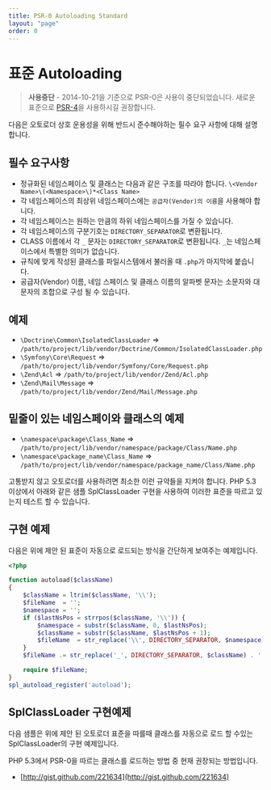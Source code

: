 ```yaml
---
title: PSR-0 Autoloading Standard
layout: "page"
order: 0
---
```



표준 Autoloading
====================

> **사용중단** - 2014-10-21을 기준으로 PSR-0은 사용이 중단되었습니다. 새로운 표준으로 [PSR-4]을 사용하시길 권장합니다.

[PSR-4]: http://www.php-fig.org/psr/psr-4/


다음은 오토로더 상호 운용성을 위해 반드시 준수해야하는 필수 요구 사항에 대해 설명합니다.

필수 요구사항
---------

* 정규화된 네임스페이스 및 클래스는 다음과 같은 구조를 따라야 합니다.
 `\<Vendor Name>\(<Namespace>\)*<Class Name>`
* 각 네임스페이스의 최상위 네임스페이스에는 `공급자(Vendor)의 이름`을 사용해야 합니다.
* 각 네임스페이스는 원하는 만큼의 하위 네임스페이스를 가질 수 있습니다.
* 각 네임스페이스의 구분기호는 `DIRECTORY_SEPARATOR`로 변환됩니다.
* CLASS 이름에서 각 `_` 문자는 `DIRECTORY_SEPARATOR`로 변환됩니다. `_`는 네임스페이스에서 특별한 의미가 없습니다.
* 규칙에 맞게 작성된 클래스를 파일시스템에서 불러올 때 `.php`가 마지막에 붙습니다.
* 공급자(Vendor) 이름, 네임 스페이스 및 클래스 이름의 알파벳 문자는 소문자와 대문자의 조합으로 구성 될 수 있습니다.

예제
--------

* `\Doctrine\Common\IsolatedClassLoader` => `/path/to/project/lib/vendor/Doctrine/Common/IsolatedClassLoader.php`
* `\Symfony\Core\Request` => `/path/to/project/lib/vendor/Symfony/Core/Request.php`
* `\Zend\Acl` => `/path/to/project/lib/vendor/Zend/Acl.php`
* `\Zend\Mail\Message` => `/path/to/project/lib/vendor/Zend/Mail/Message.php`

밑줄이 있는 네임스페이와 클래스의 예제
-----------------------------------------

* `\namespace\package\Class_Name` => `/path/to/project/lib/vendor/namespace/package/Class/Name.php`
* `\namespace\package_name\Class_Name` => `/path/to/project/lib/vendor/namespace/package_name/Class/Name.php`

고통받지 않고 오토로더를 사용하려면 최소한 이런 규약들을 지켜야 합니다. 
PHP 5.3 이상에서 아래와 같은 샘플 SplClassLoader 구현을 사용하여 이러한 표준을 따르고 있는지 테스트 할 수 있습니다.


구현 예제
----------------------

다음은 위에 제안 된 표준이 자동으로 로드되는 방식을 간단하게 보여주는 예제입니다.

~~~php
<?php

function autoload($className)
{
    $className = ltrim($className, '\\');
    $fileName  = '';
    $namespace = '';
    if ($lastNsPos = strrpos($className, '\\')) {
        $namespace = substr($className, 0, $lastNsPos);
        $className = substr($className, $lastNsPos + 1);
        $fileName  = str_replace('\\', DIRECTORY_SEPARATOR, $namespace) . DIRECTORY_SEPARATOR;
    }
    $fileName .= str_replace('_', DIRECTORY_SEPARATOR, $className) . '.php';

    require $fileName;
}
spl_autoload_register('autoload');
~~~

SplClassLoader 구현예제
-----------------------------
다음 샘플은 위에 제안 된 오토로더 표준을 따를때 클래스를 자동으로 로드 할 수있는 SplClassLoader의 구현 예제입니다.

PHP 5.3에서 PSR-0을 따르는 클래스를 로드하는 방법 중 현재 권장되는 방법입니다.


* [http://gist.github.com/221634](http://gist.github.com/221634)

